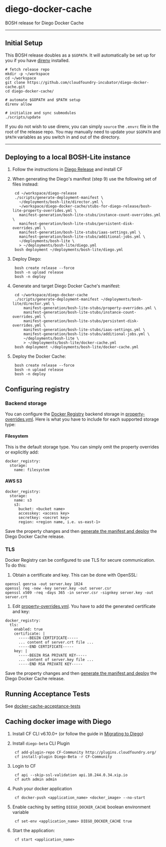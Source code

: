 # diego-docker-cache
BOSH release for Diego Docker Cache

---
## Initial Setup

This BOSH release doubles as a `$GOPATH`. It will automatically be set up for
you if you have [direnv](http://direnv.net) installed.

    # fetch release repo
    mkdir -p ~/workspace
    cd ~/workspace
    git clone https://github.com/cloudfoundry-incubator/diego-docker-cache.git
    cd diego-docker-cache/

    # automate $GOPATH and $PATH setup
    direnv allow

    # initialize and sync submodules
    ./scripts/update

If you do not wish to use direnv, you can simply `source` the `.envrc` file in the root
of the release repo.  You may manually need to update your `$GOPATH` and `$PATH` variables
as you switch in and out of the directory.

---
## Deploying to a local BOSH-Lite instance

1. Follow the instructions in [Diego Release](https://github.com/cloudfoundry-incubator/diego-release) and install CF

1. When generating the Diego's manifest (step 9) use the following set of files instead: 

        cd ~/workspace/diego-release
        ./scripts/generate-deployment-manifest \
          ~/deployments/bosh-lite/director.yml \
          ~/workspace/diego-docker-cache/stubs-for-diego-release/bosh-lite-property-overrides.yml \
          manifest-generation/bosh-lite-stubs/instance-count-overrides.yml \
          manifest-generation/bosh-lite-stubs/persistent-disk-overrides.yml \
          manifest-generation/bosh-lite-stubs/iaas-settings.yml \
          manifest-generation/bosh-lite-stubs/additional-jobs.yml \
          ~/deployments/bosh-lite \
          > ~/deployments/bosh-lite/diego.yml
        bosh deployment ~/deployments/bosh-lite/diego.yml

1. Deploy Diego:

        bosh create release --force
        bosh -n upload release
        bosh -n deploy

1. Generate and target Diego Docker Cache's manifest:

        cd ~/workspace/diego-docker-cache
        ./scripts/generate-deployment-manifest ~/deployments/bosh-lite/director.yml \
            manifest-generation/bosh-lite-stubs/property-overrides.yml \
            manifest-generation/bosh-lite-stubs/instance-count-overrides.yml \
            manifest-generation/bosh-lite-stubs/persistent-disk-overrides.yml \
            manifest-generation/bosh-lite-stubs/iaas-settings.yml \
            manifest-generation/bosh-lite-stubs/additional-jobs.yml \
            ~/deployments/bosh-lite \
            > ~/deployments/bosh-lite/docker-cache.yml
        bosh deployment ~/deployments/bosh-lite/docker-cache.yml

1. Deploy the Docker Cache:

        bosh create release --force
        bosh -n upload release
        bosh -n deploy

## Configuring registry

### Backend storage

You can configure the [Docker Registry](https://docs.docker.com/registry/) backend storage in [property-overrides.yml](manifest-generation/bosh-lite-stubs/property-overrides.yml). Here is what you have to include for each supported storage type:

#### Filesystem
This is the default storage type. You can simply omit the property overrides or explicitly add:

```
docker_registry:
  storage:
    name: filesystem
```

#### AWS S3

```
docker_registry:
  storage:
    name: s3
    s3:
      bucket: <bucket name>
      accesskey: <access key>
      secretkey: <secret key>
      region: <region name, i.e. us-east-1>
```


Save the property changes and then [generate the manifest and deploy](https://github.com/cloudfoundry-incubator/diego-docker-cache-release#deploying-to-a-local-bosh-lite-instance) the Diego Docker Cache release.

### TLS

Docker Registry can be configured to use TLS for secure communication. To do this:

1. Obtain a certificate and key. This can be done with OpenSSL:
```
openssl genrsa -out server.key 1024
openssl req -new -key server.key -out server.csr
openssl x509 -req -days 365 -in server.csr -signkey server.key -out server.crt
```
1. Edit [property-overrides.yml](manifest-generation/bosh-lite-stubs/property-overrides.yml). You have to add the generated certificate and key:
```
docker_registry:
  tls:
    enabled: true
    certificate: |
      -----BEGIN CERTIFICATE-----
      ... content of server.crt file ...
      -----END CERTIFICATE-----
    key: |
      -----BEGIN RSA PRIVATE KEY-----
      ... content of server.key file ...
      -----END RSA PRIVATE KEY-----
```
  
Save the property changes and then [generate the manifest and deploy](https://github.com/cloudfoundry-incubator/diego-docker-cache-release#deploying-to-a-local-bosh-lite-instance) the Diego Docker Cache release.

## Running Acceptance Tests
See [docker-cache-acceptance-tests](https://github.com/cloudfoundry-incubator/docker-cache-acceptance-tests/)

## Caching docker image with Diego

1. Install CF CLI v6.10.0+ (or follow the guide in [Migrating to Diego](https://github.com/cloudfoundry-incubator/diego-design-notes/blob/master/migrating-to-diego.md#installing-the-diego-beta-cli-plugin))
1. Install `diego-beta` CLI Plugin
 
        cf add-plugin-repo CF-Community http://plugins.cloudfoundry.org/
        cf install-plugin Diego-Beta -r CF-Community

1. Login to CF
 
        cf api --skip-ssl-validation api.10.244.0.34.xip.io
        cf auth admin admin

1. Push your docker application

        cf docker-push <application_name> <docker_image> --no-start 
   
1. Enable caching by setting `DIEGO_DOCKER_CACHE` boolean environment variable
 
        cf set-env <application_name> DIEGO_DOCKER_CACHE true
   
1. Start the application:

        cf start <application_name>
        
